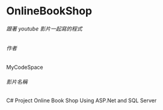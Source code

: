 # OnlineBookShop

###### 跟著 youtube 影片一起寫的程式

###### 作者

MyCodeSpace

###### 影片名稱

C# Project Online Book Shop Using ASP.Net and SQL Server